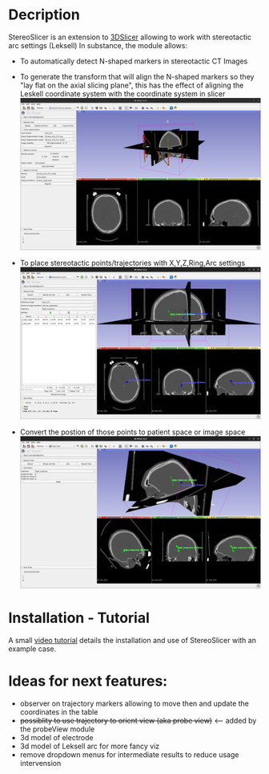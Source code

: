 # Decription

StereoSlicer is an extension to [3DSlicer](https://www.slicer.org/) allowing to work with stereotactic arc settings (Leksell)
In substance, the module allows:

- To automatically detect N-shaped markers in stereotactic CT Images
- To generate the transform that will align the N-shaped markers so they "lay flat on the axial slicing plane", this has the effect of aligning the Leskell coordinate system with the coordinate system in slicer ![Frame Localization](resources/Images/Screenshot_01_FrameLocalization.png?raw=true "Frame Localization")

- To place stereotactic points/trajectories with X,Y,Z,Ring,Arc settings![Stereotactic Trajectories](resources/Images/Screenshot_02_StereotacticTrajectories.png?raw=true "Stereotactic Trajectories")

- Convert the postion of those points to patient space or image space ![Probe View](resources/Images/Screenshot_03_ProbeView.png?raw=true "Probe View")

# Installation - Tutorial

A small [video tutorial](https://tube.switch.ch/videos/ZSYNlDwMgu) details the installation and use of StereoSlicer with an example case.

# Ideas for next features:

- observer on trajectory markers allowing to move then and update the coordinates in the table
- ~~possiblity to use trajectory to orient view (aka probe view)~~ <-- added by the probeView module
- 3d model of electrode
- 3d model of Leksell arc for more fancy viz
- remove dropdown menus for intermediate results to reduce usage intervension
